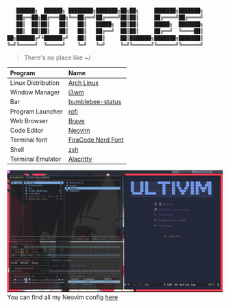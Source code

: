 ```
   ██████╗  ██████╗ ████████╗███████╗██╗██╗     ███████╗███████╗
   ██╔══██╗██╔═══██╗╚══██╔══╝██╔════╝██║██║     ██╔════╝██╔════╝
   ██║  ██║██║   ██║   ██║   █████╗  ██║██║     █████╗  ███████╗
   ██║  ██║██║   ██║   ██║   ██╔══╝  ██║██║     ██╔══╝  ╚════██║
██╗██████╔╝╚██████╔╝   ██║   ██║     ██║███████╗███████╗███████║
╚═╝╚═════╝  ╚═════╝    ╚═╝   ╚═╝     ╚═╝╚══════╝╚══════╝╚══════╝
```

> There's no place like ~/


| Program            | Name                                                           |
| :----------------- | :------------------------------------------------------------- |
| Linux Distribution | [Arch Linux](https://www.archlinux.org)                       |
| Window Manager     | [i3wm](https://i3wm.org)                                       |
| Bar                | [bumblebee-status](https://git.io/JsM0B)                       |
| Program Launcher   | [rofi](https://github.com/DaveDavenport/rofi)                  |
| Web Browser        | [Brave](https://brave.com)                                     |
| Code Editor        | [Neovim](https://github.com/UltiRequiem/UltiVim)                 |
| Terminal font      | [FiraCode Nerd Font](https://www.nerdfonts.com/font-downloads) |
| Shell              | [zsh](https://www.zsh.org/)                                    |
| Terminal Emulator  | [Alacritty](https://github.com/alacritty/alacritty)            |

![Screenshot](./utils/screenshots/i3-gotop-ultivim-ranger.png)
You can find all my Neovim config [here](https://github.com/UltiRequiem/UltiVim)
